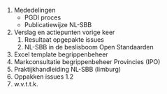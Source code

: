 1. Mededelingen
    - PGDI proces
    - Publicatiewijze NL-SBB
2. Verslag en actiepunten vorige keer
   1. Resultaat opgepakte issues
   2. NL-SBB in de beslisboom Open Standaarden
3. Excel template begrippenbeheer
4. Markconsultatie begrippenbeheer Provincies (IPO)
5. Praktijkhandleiding NL-SBB (limburg)
6. Oppakken issues 1.2
7. w.v.t.t.k.
